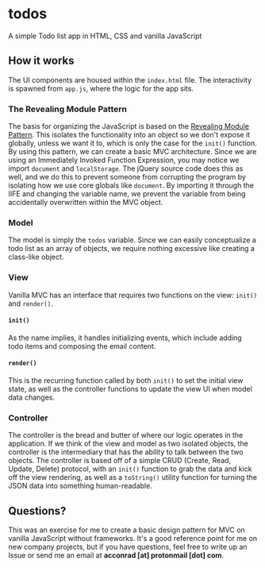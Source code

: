 # todos
A simple Todo list app in HTML, CSS and vanilla JavaScript

## How it works

The UI components are housed within the `index.html` file. The interactivity is spawned from `app.js`, where the logic for the app sits.

### The Revealing Module Pattern

The basis for organizing the JavaScript is based on the [Revealing Module Pattern](https://addyosmani.com/resources/essentialjsdesignpatterns/book/#revealingmodulepatternjavascript). This isolates the functionality into an object so we don't expose it globally, unless we want it to, which is only the case for the `init()` function. By using this pattern, we can create a basic MVC architecture. Since we are using an Immediately Invoked Function Expression, you may notice we import `document` and `localStorage`. The jQuery source code does this as well, and we do this to prevent someone from corrupting the program by isolating how we use core globals like `document`. By importing it through the IIFE and changing the variable name, we prevent the variable from being accidentally overwritten within the MVC object.

### Model

The model is simply the `todos` variable. Since we can easily conceptualize a todo list as an array of objects, we require nothing excessive like creating a class-like object.

### View

Vanilla MVC has an interface that requires two functions on the view: `init()` and `render()`. 

#### `init()`

As the name implies, it handles initializing events, which include adding todo items and composing the email content.

#### `render()`

This is the recurring function called by both `init()` to set the initial view state, as well as the controller functions to update the view UI when model data changes.

### Controller

The controller is the bread and butter of where our logic operates in the application. If we think of the view and model as two isolated objects, the controller is the intermediary that has the ability to talk between the two objects. The controller is based off of a simple CRUD (Create, Read, Update, Delete) protocol, with an `init()` function to grab the data and kick off the view rendering, as well as a `toString()` utility function for turning the JSON data into something human-readable.

## Questions?

This was an exercise for me to create a basic design pattern for MVC on vanilla JavaScript without frameworks. It's a good reference point for me on new company projects, but if you have questions, feel free to write up an Issue or send me an email at **acconrad [at] protonmail [dot] com**.
